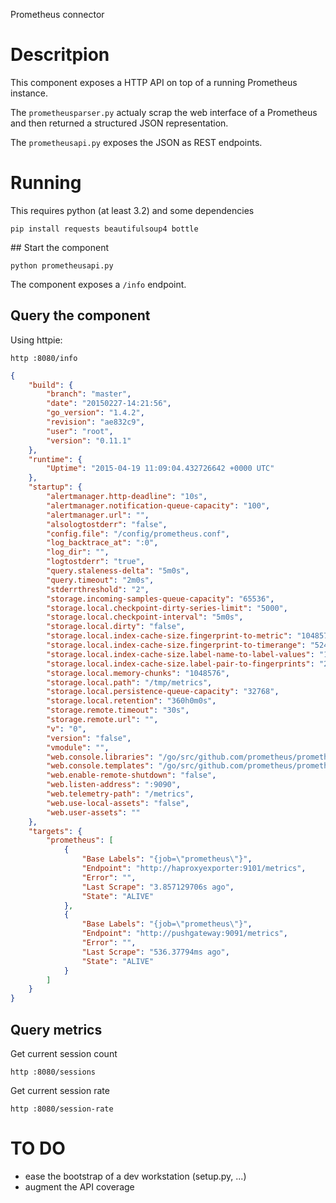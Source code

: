 Prometheus connector

# Descritpion

This component exposes a HTTP API on top of a running Prometheus instance.

The `prometheusparser.py` actualy scrap the web interface of a Prometheus and then returned a structured JSON representation.

The `prometheusapi.py` exposes the JSON as REST endpoints.

# Running

This requires python (at least 3.2) and some dependencies

```
pip install requests beautifulsoup4 bottle
```

## Start the component

```
python prometheusapi.py
```

The component exposes a `/info` endpoint.

## Query the component

Using httpie:

```
http :8080/info
```

```json
{
    "build": {
        "branch": "master", 
        "date": "20150227-14:21:56", 
        "go_version": "1.4.2", 
        "revision": "ae832c9", 
        "user": "root", 
        "version": "0.11.1"
    }, 
    "runtime": {
        "Uptime": "2015-04-19 11:09:04.432726642 +0000 UTC"
    }, 
    "startup": {
        "alertmanager.http-deadline": "10s", 
        "alertmanager.notification-queue-capacity": "100", 
        "alertmanager.url": "", 
        "alsologtostderr": "false", 
        "config.file": "/config/prometheus.conf", 
        "log_backtrace_at": ":0", 
        "log_dir": "", 
        "logtostderr": "true", 
        "query.staleness-delta": "5m0s", 
        "query.timeout": "2m0s", 
        "stderrthreshold": "2", 
        "storage.incoming-samples-queue-capacity": "65536", 
        "storage.local.checkpoint-dirty-series-limit": "5000", 
        "storage.local.checkpoint-interval": "5m0s", 
        "storage.local.dirty": "false", 
        "storage.local.index-cache-size.fingerprint-to-metric": "10485760", 
        "storage.local.index-cache-size.fingerprint-to-timerange": "5242880", 
        "storage.local.index-cache-size.label-name-to-label-values": "10485760", 
        "storage.local.index-cache-size.label-pair-to-fingerprints": "20971520", 
        "storage.local.memory-chunks": "1048576", 
        "storage.local.path": "/tmp/metrics", 
        "storage.local.persistence-queue-capacity": "32768", 
        "storage.local.retention": "360h0m0s", 
        "storage.remote.timeout": "30s", 
        "storage.remote.url": "", 
        "v": "0", 
        "version": "false", 
        "vmodule": "", 
        "web.console.libraries": "/go/src/github.com/prometheus/prometheus/console_libraries", 
        "web.console.templates": "/go/src/github.com/prometheus/prometheus/consoles", 
        "web.enable-remote-shutdown": "false", 
        "web.listen-address": ":9090", 
        "web.telemetry-path": "/metrics", 
        "web.use-local-assets": "false", 
        "web.user-assets": ""
    }, 
    "targets": {
        "prometheus": [
            {
                "Base Labels": "{job=\"prometheus\"}", 
                "Endpoint": "http://haproxyexporter:9101/metrics", 
                "Error": "", 
                "Last Scrape": "3.857129706s ago", 
                "State": "ALIVE"
            }, 
            {
                "Base Labels": "{job=\"prometheus\"}", 
                "Endpoint": "http://pushgateway:9091/metrics", 
                "Error": "", 
                "Last Scrape": "536.37794ms ago", 
                "State": "ALIVE"
            }
        ]
    }
}

```

## Query metrics


Get current session count

```
http :8080/sessions
```


Get current session rate

```
http :8080/session-rate
```


# TO DO

* ease the bootstrap of a dev workstation (setup.py, ...)
* augment the API coverage


